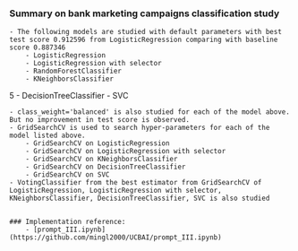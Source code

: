 ### Summary on bank marketing campaigns classification study
    - The following models are studied with default parameters with best test score 0.912596 from LogisticRegression comparing with baseline score 0.887346
        - LogisticRegression
        - LogisticRegression with selector
        - RandomForestClassifier
        - KNeighborsClassifier
5       - DecisionTreeClassifier
        - SVC
        
    - class_weight='balanced' is also studied for each of the model above. But no improvement in test score is observed.
    - GridSearchCV is used to search hyper-parameters for each of the model listed above.
        - GridSearchCV on LogisticRegression
        - GridSearchCV on LogisticRegression with selector
        - GridSearchCV on KNeighborsClassifier
        - GridSearchCV on DecisionTreeClassifier
        - GridSearchCV on SVC
    - VotingClassifier from the best estimator from GridSearchCV of LogisticRegression, LogisticRegression with selector, KNeighborsClassifier, DecisionTreeClassifier, SVC is also studied


    ### Implementation reference:
        - [prompt_III.ipynb](https://github.com/mingl2000/UCBAI/prompt_III.ipynb)
    

